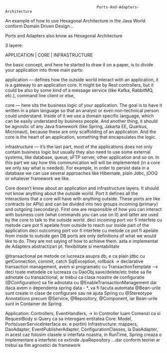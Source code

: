                                              Ports-And-Adapters-Architecture
                                                                           
An example of how to use Hexagonal Architecture in the Java World conform Domain Driven Design...

Ports and Adapters also know as Hexagonal Architecture

3 layere:

APPLICATION | CORE | INFRASTRUCTURE

the basic concept, and here he started to draw it on a paper, is to divide your application into three main parts:

application — defines how the outside world interact with an application, it is a gateway to an application core. It might be by Rest controllers, but it could be also by some kind of a message service (like Kafka, RabbitMQ, etc.), command line client or else,

core — here sits the business logic of your application. The goal is to have it written in a plain language so that an analyst or even non-technical person could understand.
 Inside of it we use a domain specific language, which can be easily understand by business people. And another thing, it should be agnostic of any Java framework (like Spring, Jakarta EE, Quarkus, Micronaut), because these are only scaffolding of an application. And the core is the heart of an application, something that encapsulates the logic.

infrastructure — it’s the last part, most of the applications does not only contain business logic but usually they also need to use some external systems, like database, queue, sFTP server, other application and so on.
 In this part we say how this communication will will be implemented (in a core we only say what is needed). For example, in order to persist data in a database we can use several approaches like Hibernate, plain Jdbc, jOOQ or whatever framework we like.

Core doesn’t know about an application and infrastructure layers. It should not know anything about the outside world.
Port it defines all the interactions that a core will have with anything outside. These ports are like contracts (or APIs) and can be divided into two groups incoming (primary) and outgoing (secondary). 
First one are responsible of how you can interact with business core (what commands you can use on it) and latter are used by the core to talk to the outside world.
deci incoming port vor fi interfete cu metode care pot fi apelate from outside to reach our inside part of the application
deci outcoming port vor fi interfete cu metode ce pot fi apelate from inside to outside gen DB 
ports are only definitions of what we would like to do. They are not saying of how to achieve them.
asta e implementat de Adapters
abstractizari pt. flexibilitate si mentabilitate

@transactional pe metode ce lucreaza asupra db, e ca plain jdbc cu getConnection, commit, catch SqlException, rollback -> declarative transaction management, avem si programatic cu TransactionTemplate
--> deci toate metodele ce lucreaza cu DaoObj.save/delete/etc trebe sa fie adnotate cu transactional, ar trebui ca clasa noastre de configuratie (@Configuration) sa fie adnotata cu @EnableTransactionManagement dar daca avem o dependenta spring data - *, va fi facuta automata
@Bean-urile sunt create in clase de configurare sau ne ajuta Spring cu @Stereotype Annotations precum @Service, @Repository, @Component, iar Bean-urile sunt in Container de Spring

Application: Controllers, EventHandlers,
-> In Controller luam Comenzi ca si RequestBody si Query ca sa interogam entitatea 
Core: Model, Ports(userServiceInterface ex. e portIn)
Infrastructure: mappers,  DaoAdapter, EventPublisherAdapter, ConfigurationClasses, la DaoAdapter, in acest caz folosim clasele si interfata noastra, in RunTime, Spring creaza o Implementare a interfetei ce extinde JpaRepository
...dar conform teoriei ar trebui sa fim agnostici de framework
